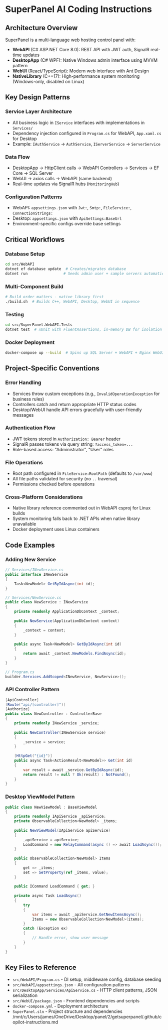 # SuperPanel AI Coding Instructions

## Architecture Overview

SuperPanel is a multi-language web hosting control panel with:
- **WebAPI** (C# ASP.NET Core 8.0): REST API with JWT auth, SignalR real-time updates
- **DesktopApp** (C# WPF): Native Windows admin interface using MVVM pattern
- **WebUI** (React/TypeScript): Modern web interface with Ant Design
- **NativeLibrary** (C++17): High-performance system monitoring (Windows-only, disabled on Linux)

## Key Design Patterns

### Service Layer Architecture
- All business logic in `IService` interfaces with implementations in `Services/`
- Dependency injection configured in `Program.cs` for WebAPI, `App.xaml.cs` for Desktop
- Example: `IAuthService` → `AuthService`, `IServerService` → `ServerService`

### Data Flow
- DesktopApp → HttpClient calls → WebAPI Controllers → Services → EF Core → SQL Server
- WebUI → axios calls → WebAPI (same backend)
- Real-time updates via SignalR hubs (`MonitoringHub`)

### Configuration Patterns
- WebAPI: `appsettings.json` with `Jwt:`, `Smtp:`, `FileService:`, `ConnectionStrings:`
- Desktop: `appsettings.json` with `ApiSettings:BaseUrl`
- Environment-specific configs override base settings

## Critical Workflows

### Database Setup
```bash
cd src/WebAPI
dotnet ef database update  # Creates/migrates database
dotnet run                # Seeds admin user + sample servers automatically
```

### Multi-Component Build
```bash
# Build order matters - native library first
./build.sh  # Builds C++, WebAPI, Desktop, WebUI in sequence
```

### Testing
```bash
cd src/SuperPanel.WebAPI.Tests
dotnet test  # xUnit with FluentAssertions, in-memory DB for isolation
```

### Docker Deployment
```bash
docker-compose up --build  # Spins up SQL Server + WebAPI + Nginx WebUI
```

## Project-Specific Conventions

### Error Handling
- Services throw custom exceptions (e.g., `InvalidOperationException` for business rules)
- Controllers catch and return appropriate HTTP status codes
- Desktop/WebUI handle API errors gracefully with user-friendly messages

### Authentication Flow
- JWT tokens stored in `Authorization: Bearer` header
- SignalR passes tokens via query string: `?access_token=...`
- Role-based access: "Administrator", "User" roles

### File Operations
- Root path configured in `FileService:RootPath` (defaults to `/var/www`)
- All file paths validated for security (no `..` traversal)
- Permissions checked before operations

### Cross-Platform Considerations
- Native library reference commented out in WebAPI csproj for Linux builds
- System monitoring falls back to .NET APIs when native library unavailable
- Docker deployment uses Linux containers

## Code Examples

### Adding New Service
```csharp
// Services/INewService.cs
public interface INewService
{
    Task<NewModel> GetByIdAsync(int id);
}

// Services/NewService.cs
public class NewService : INewService
{
    private readonly ApplicationDbContext _context;
    
    public NewService(ApplicationDbContext context)
    {
        _context = context;
    }
    
    public async Task<NewModel> GetByIdAsync(int id)
    {
        return await _context.NewModels.FindAsync(id);
    }
}

// Program.cs
builder.Services.AddScoped<INewService, NewService>();
```

### API Controller Pattern
```csharp
[ApiController]
[Route("api/[controller]")]
[Authorize]
public class NewController : ControllerBase
{
    private readonly INewService _service;
    
    public NewController(INewService service)
    {
        _service = service;
    }
    
    [HttpGet("{id}")]
    public async Task<ActionResult<NewModel>> Get(int id)
    {
        var result = await _service.GetByIdAsync(id);
        return result != null ? Ok(result) : NotFound();
    }
}
```

### Desktop ViewModel Pattern
```csharp
public class NewViewModel : BaseViewModel
{
    private readonly IApiService _apiService;
    private ObservableCollection<NewModel> _items;
    
    public NewViewModel(IApiService apiService)
    {
        _apiService = apiService;
        LoadCommand = new RelayCommand(async () => await LoadAsync());
    }
    
    public ObservableCollection<NewModel> Items
    {
        get => _items;
        set => SetProperty(ref _items, value);
    }
    
    public ICommand LoadCommand { get; }
    
    private async Task LoadAsync()
    {
        try
        {
            var items = await _apiService.GetNewItemsAsync();
            Items = new ObservableCollection<NewModel>(items);
        }
        catch (Exception ex)
        {
            // Handle error, show user message
        }
    }
}
```

## Key Files to Reference

- `src/WebAPI/Program.cs` - DI setup, middleware config, database seeding
- `src/WebAPI/appsettings.json` - All configuration patterns
- `src/DesktopApp/Services/ApiService.cs` - HTTP client patterns, JSON serialization
- `src/WebUI/package.json` - Frontend dependencies and scripts
- `docker-compose.yml` - Deployment architecture
- `SuperPanel.sln` - Project structure and dependencies</content>
<parameter name="filePath">/mnt/c/Users/james/OneDrive/Desktop/panel/2/getsuperpanel/.github/copilot-instructions.md